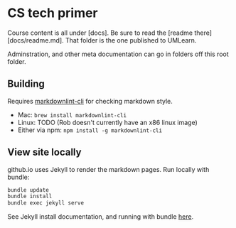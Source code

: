 CS tech primer
=============

Course content is all under [docs]. Be sure to read
the [readme there][docs/readme.md]. That folder is the one
published to UMLearn.

Adminstration, and other meta documentation can go in folders off
this root folder.

Building
--------

Requires [markdownlint-cli](https://github.com/igorshubovych/markdownlint-cli)
for checking markdown style.

* Mac: `brew install markdownlint-cli`
* Linux: TODO (Rob doesn't currently have an x86 linux image)
* Either via npm: `npm install -g markdownlint-cli`

View site locally
-----------------

github.io uses Jekyll to render the markdown pages. Run locally with
bundle:

```sh
bundle update
bundle install
bundle exec jekyll serve
```

See Jekyll install documentation, and running with bundle
[here](https://jekyllrb.com/tutorials/using-jekyll-with-bundler/).

